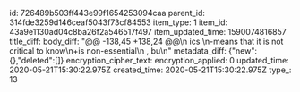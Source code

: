 id: 726489b503ff443e99f1654253094caa
parent_id: 314fde3259d146ceaf5043f73cf84553
item_type: 1
item_id: 43a9e1130ad04c8ba26f2a546517f497
item_updated_time: 1590074816857
title_diff: 
body_diff: "@@ -138,45 +138,24 @@\n ics \n-means that it is not critical to know\n+is non-essential\n , bu\n"
metadata_diff: {"new":{},"deleted":[]}
encryption_cipher_text: 
encryption_applied: 0
updated_time: 2020-05-21T15:30:22.975Z
created_time: 2020-05-21T15:30:22.975Z
type_: 13